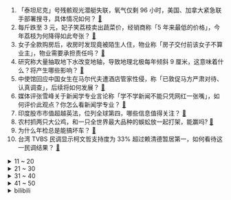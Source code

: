 1. 「泰坦尼克」号残骸观光潜艇失联，氧气仅剩 96 小时，美国、加拿大紧急联手部署搜寻，具体情况如何？ [:link:](https://www.zhihu.com/question/607595452)
2. 每斤跌至 3 元，妃子笑荔枝卖出蔬菜价，经销商称「5 年来最低的价格」，今年荔枝为何降得如此夸张？ [:link:](https://www.zhihu.com/question/607612022)
3. 女子全款购房后，收房时发现竟被陌生人住，物业称「房子交付前该女子不算业主」，物业需要承担责任吗？ [:link:](https://www.zhihu.com/question/501548894)
4. 研究称大量抽取地下水改变地轴，导致地理北极每年倾斜 9 厘米，这意味着什么？将产生哪些影响？ [:link:](https://www.zhihu.com/question/607587762)
5. 中使馆回应中国女生在马尔代夫遭酒店管家性侵，称「已敦促马方严肃对待、认真调查」，后续将如何发展？ [:link:](https://www.zhihu.com/question/607596882)
6. 媒体评张雪峰关于新闻学专业言论称「学不学新闻不能只凭网红一张嘴」，如何评价此观点？你怎么看新闻学专业？ [:link:](https://www.zhihu.com/question/607408168)
7. 印度股市市值超越英法，位列全球第四，哪些信息值得关注？ [:link:](https://www.zhihu.com/question/607598119)
8. 农村抓两只大公鸡，和一只全世界最大品种的蜈蚣放一起打架，能赢吗? [:link:](https://www.zhihu.com/question/606826582)
9. 为什么年检总是能搞坏车？ [:link:](https://www.zhihu.com/question/370206776)
10. 台湾 TVBS 民调显示柯文哲支持度为 33% 超过赖清德暂居第一，如何看待这一民调结果？ [:link:](https://www.zhihu.com/question/607639573)
<details>
<summary>11 ~ 20</summary>

11. 40岁以后，你发现哪些钱根本没必要花？ [:link:](https://www.zhihu.com/question/593808844)
12. 多地拟将辅助生殖项目纳入医保报销范围，这透露出哪些信息？将会带来哪些改变？ [:link:](https://www.zhihu.com/question/606727605)
13. 如果国足有阿根廷的水平，咱们的文化输出水平会大大提升吗？ [:link:](https://www.zhihu.com/question/607273653)
14. 科嫂组合除了科比没一个拿得出手的超巨，这个湖人为什么能两连冠？ [:link:](https://www.zhihu.com/question/498051448)
15. 5 月社会消费品零售总额比上月回落 5.7%，什么原因导致「内需不旺」? 居民消费意愿因何降低？ [:link:](https://www.zhihu.com/question/607048519)
16. 高考志愿怎么填才能让有限的分数发挥更大的价值？ [:link:](https://www.zhihu.com/question/607600500)
17. 高考结束后的你，会利用这个暑假参与哪些运动项目？ [:link:](https://www.zhihu.com/question/605711738)
18. 有没有和“去病”“弃疾”一个意思但更文雅一些的名字？ [:link:](https://www.zhihu.com/question/579655816)
19. 台湾艺人黄子佼承认「强吻少女拍裸照」，中午发视频道歉，暴露出哪些问题？其将面临哪些法律惩罚？ [:link:](https://www.zhihu.com/question/607440153)
20. 高考全程用了 0.7 的笔有没有问题？ [:link:](https://www.zhihu.com/question/606112141)
</details>
<details>
<summary>21 ~ 30</summary>

21. 订婚的时候，男友姐姐叫他剥荔枝给她吃请问过分吗？ [:link:](https://www.zhihu.com/question/606884191)
22. 家长花重金把差生放在重点中学尖子班，这样做孩子是否能够考出优异成绩？为什么？ [:link:](https://www.zhihu.com/question/598857377)
23. 如何看待雷军在武汉大学「相信自己，每个人的人生都有无限可能！」主题的演讲，有哪些值得关注的内容？ [:link:](https://www.zhihu.com/question/607613561)
24. 布达拉宫到底有多么震撼？ [:link:](https://www.zhihu.com/question/498821567)
25. 热身赛国足 2:0 巴勒斯坦，武磊连场破门，蒋光太斩国家队生涯首球，如何评价国足表现？ [:link:](https://www.zhihu.com/question/607667110)
26. 「降息潮」蔓延，「存款特种兵」跨城存款，如何看待这一现象？「降息」背景下，个人如何做好资产配置？ [:link:](https://www.zhihu.com/question/607416679)
27. 张勇将于 9 月 10 日卸任阿里集团董事会主席兼 CEO 职务，如何解读这一人事变动？ [:link:](https://www.zhihu.com/question/607605809)
28. 如何看待今年618A卡7900XTX极尽疯狂的销量？ [:link:](https://www.zhihu.com/question/607347412)
29. 为抢「剩菜盲盒」定闹钟，年轻人为什么会被「剩菜盲盒」吸引？你愿意买「剩菜盲盒」吗？ [:link:](https://www.zhihu.com/question/607612655)
30. 2023年有哪些值得推荐的墨水屏阅读器？ [:link:](https://www.zhihu.com/question/583919393)
</details>
<details>
<summary>31 ~ 40</summary>

31. 有医保，还需不需要再买一份百万医疗险？新推出的「0免赔额，保证续保」的好医保到底怎么样？ [:link:](https://www.zhihu.com/question/607422397)
32. 明明新兰才是官配，为什么那么多人支持柯哀？ [:link:](https://www.zhihu.com/question/557395182)
33. 非文学专业的人想学文学，应该先看哪些书呢? [:link:](https://www.zhihu.com/question/607126139)
34. 为什么吃东西会让人感到愉悦? [:link:](https://www.zhihu.com/question/336849600)
35. 参与第二期「新手爸妈创作者孵化」是一种什么样的体验？ [:link:](https://www.zhihu.com/question/606985865)
36. 你平时会经常喝点酒吗？你选酒时会比较在意它的哪方面？ [:link:](https://www.zhihu.com/question/606534428)
37. 如何看待当贝近日发布的新品投影仪【当贝F6】？该产品有哪些信息值得关注? [:link:](https://www.zhihu.com/question/602189984)
38. 在感情里，真诚是「必杀技」还是「杀死自己的必杀技」？ [:link:](https://www.zhihu.com/question/599386066)
39. 现在旅游和 20 年前旅游有什么区别？ [:link:](https://www.zhihu.com/question/455567168)
40. 广州发放首批数字人民币住房公积金贷款，哪些信息值得关注？ [:link:](https://www.zhihu.com/question/607603732)
</details>
<details>
<summary>41 ~ 50</summary>

41. 就中美何时增加航班一事，外交部称「愿同美方一道，本着灵活务实的态度，推动增加航班」，哪些信息值得关注？ [:link:](https://www.zhihu.com/question/607637199)
42. 曝凯尔-安德森已获中国国籍，将身披中国队球衣，他的到来会给中国男篮带来哪些帮助？ [:link:](https://www.zhihu.com/question/607604429)
43. 幼师拍小朋友视频，视频内容「你有房吗？有车吗？有钱吗？」并发到班级群引发争议，如此幼儿教育是否不妥？ [:link:](https://www.zhihu.com/question/607413067)
44. 高考结束了，到底是打工为主，还是学车? [:link:](https://www.zhihu.com/question/607296137)
45. 外交部美大司司长杨涛介绍中美五项共识，有哪些信息值得关注？ [:link:](https://www.zhihu.com/question/607717871)
46. 巴黎航展上航空工业展出了包括攻击11 等产品，大家觉得哪款老外最感兴趣？ [:link:](https://www.zhihu.com/question/607454075)
47. 五年期 LPR 下降 10 个基点，100 万房贷 30 年减少 2.1 万元，对房地产市场有何影响？ [:link:](https://www.zhihu.com/question/607595385)
48. 越来越多青年「藤校」毕业后选择做留学中介，如何看待这一选择？这背后反映出了当代年轻人的什么心理？ [:link:](https://www.zhihu.com/question/607635815)
49. MLF 操作利率下调后，LPR 同步下降 10 个基点，将如何影响资本市场和市场经济？ [:link:](https://www.zhihu.com/question/607636196)
50. 作为游泳爱好者，推荐用什么主流智能手表? [:link:](https://www.zhihu.com/question/437777137)
</details><details>
<summary>bilibili</summary>

</details>